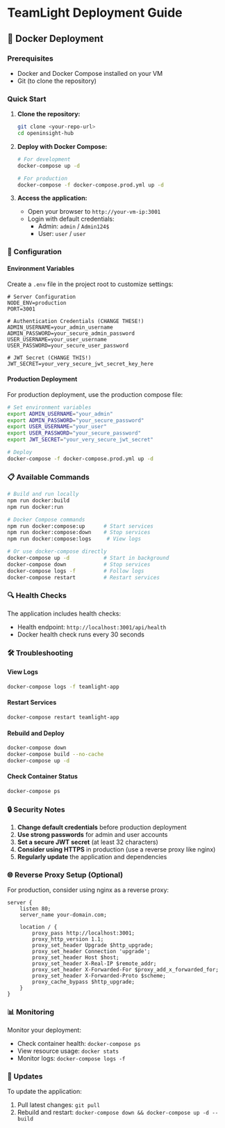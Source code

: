 # TeamLight Deployment Guide

## 🐳 Docker Deployment

### Prerequisites
- Docker and Docker Compose installed on your VM
- Git (to clone the repository)

### Quick Start

1. **Clone the repository:**
   ```bash
   git clone <your-repo-url>
   cd openinsight-hub
   ```

2. **Deploy with Docker Compose:**
   ```bash
   # For development
   docker-compose up -d
   
   # For production
   docker-compose -f docker-compose.prod.yml up -d
   ```

3. **Access the application:**
   - Open your browser to `http://your-vm-ip:3001`
   - Login with default credentials:
     - Admin: `admin` / `Admin124$`
     - User: `user` / `user`

### 🔧 Configuration

#### Environment Variables

Create a `.env` file in the project root to customize settings:

```env
# Server Configuration
NODE_ENV=production
PORT=3001

# Authentication Credentials (CHANGE THESE!)
ADMIN_USERNAME=your_admin_username
ADMIN_PASSWORD=your_secure_admin_password
USER_USERNAME=your_user_username
USER_PASSWORD=your_secure_user_password

# JWT Secret (CHANGE THIS!)
JWT_SECRET=your_very_secure_jwt_secret_key_here
```

#### Production Deployment

For production deployment, use the production compose file:

```bash
# Set environment variables
export ADMIN_USERNAME="your_admin"
export ADMIN_PASSWORD="your_secure_password"
export USER_USERNAME="your_user"
export USER_PASSWORD="your_secure_password"
export JWT_SECRET="your_very_secure_jwt_secret"

# Deploy
docker-compose -f docker-compose.prod.yml up -d
```

### 📋 Available Commands

```bash
# Build and run locally
npm run docker:build
npm run docker:run

# Docker Compose commands
npm run docker:compose:up      # Start services
npm run docker:compose:down    # Stop services
npm run docker:compose:logs     # View logs

# Or use docker-compose directly
docker-compose up -d           # Start in background
docker-compose down            # Stop services
docker-compose logs -f         # Follow logs
docker-compose restart         # Restart services
```

### 🔍 Health Checks

The application includes health checks:
- Health endpoint: `http://localhost:3001/api/health`
- Docker health check runs every 30 seconds

### 🛠️ Troubleshooting

#### View Logs
```bash
docker-compose logs -f teamlight-app
```

#### Restart Services
```bash
docker-compose restart teamlight-app
```

#### Rebuild and Deploy
```bash
docker-compose down
docker-compose build --no-cache
docker-compose up -d
```

#### Check Container Status
```bash
docker-compose ps
```

### 🔒 Security Notes

1. **Change default credentials** before production deployment
2. **Use strong passwords** for admin and user accounts
3. **Set a secure JWT secret** (at least 32 characters)
4. **Consider using HTTPS** in production (use a reverse proxy like nginx)
5. **Regularly update** the application and dependencies

### 🌐 Reverse Proxy Setup (Optional)

For production, consider using nginx as a reverse proxy:

```nginx
server {
    listen 80;
    server_name your-domain.com;
    
    location / {
        proxy_pass http://localhost:3001;
        proxy_http_version 1.1;
        proxy_set_header Upgrade $http_upgrade;
        proxy_set_header Connection 'upgrade';
        proxy_set_header Host $host;
        proxy_set_header X-Real-IP $remote_addr;
        proxy_set_header X-Forwarded-For $proxy_add_x_forwarded_for;
        proxy_set_header X-Forwarded-Proto $scheme;
        proxy_cache_bypass $http_upgrade;
    }
}
```

### 📊 Monitoring

Monitor your deployment:
- Check container health: `docker-compose ps`
- View resource usage: `docker stats`
- Monitor logs: `docker-compose logs -f`

### 🔄 Updates

To update the application:
1. Pull latest changes: `git pull`
2. Rebuild and restart: `docker-compose down && docker-compose up -d --build`
